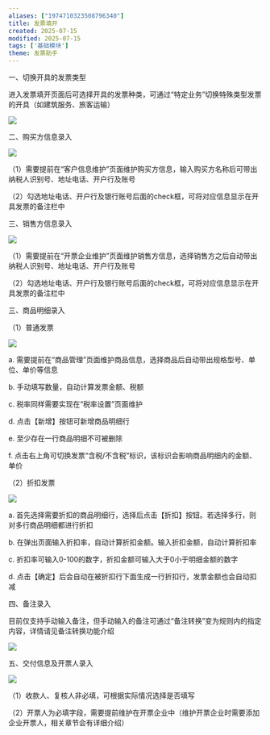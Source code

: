 ```yaml
---
aliases: ["1974710323508796340"]
title: 发票填开
created: 2025-07-15
modified: 2025-07-15
tags: ['基础模块']
theme: 发票助手
---
```


一、切换开具的发票类型

进入发票填开页面后可选择开具的发票种类，可通过“特定业务”切换特殊类型发票的开具（如建筑服务、旅客运输）

![](https://myhelpdoc.oss-cn-heyuan.aliyuncs.com/mdimages/accd3e484bc770405e75ba38178a7a1c.jpg)

二、购买方信息录入

![](https://myhelpdoc.oss-cn-heyuan.aliyuncs.com/mdimages/671226b4cfc875e9e80f6cae2239d092.jpg)

（1）需要提前在“客户信息维护”页面维护购买方信息，输入购买方名称后可带出纳税人识别号、地址电话、开户行及账号

（2）勾选地址电话、开户行及银行账号后面的check框，可将对应信息显示在开具发票的备注栏中

三、销售方信息录入

![](https://myhelpdoc.oss-cn-heyuan.aliyuncs.com/mdimages/0d8dd9213e6cedf0495291731fb6b35b.jpg)

（1）需要提前在“开票企业维护”页面维护销售方信息，选择销售方之后自动带出纳税人识别号、地址电话、开户行及账号

（2）勾选地址电话、开户行及银行账号后面的check框，可将对应信息显示在开具发票的备注栏中

三、商品明细录入

（1）普通发票

![](https://myhelpdoc.oss-cn-heyuan.aliyuncs.com/mdimages/cc14375045836047577751540316e7fa.jpg)

a. 需要提前在“商品管理”页面维护商品信息，选择商品后自动带出规格型号、单位、单价等信息

b. 手动填写数量，自动计算发票金额、税额

c. 税率同样需要实现在“税率设置”页面维护

d. 点击【新增】按钮可新增商品明细行

e. 至少存在一行商品明细不可被删除

f. 点击右上角可切换发票“含税/不含税”标识，该标识会影响商品明细内的金额、单价

（2）折扣发票

![](https://myhelpdoc.oss-cn-heyuan.aliyuncs.com/mdimages/0b9feea983c21f9130d097b2b2a48c20.jpg)

a. 首先选择需要折扣的商品明细行，选择后点击【折扣】按钮。若选择多行，则对多行商品明细都进行折扣

b. 在弹出页面输入折扣率，自动计算折扣金额。输入折扣金额，自动计算折扣率

c. 折扣率可输入0-100的数字，折扣金额可输入大于0小于明细金额的数字

d. 点击【确定】后会自动在被折扣行下面生成一行折扣行，发票金额也会自动扣减

四、备注录入

目前仅支持手动输入备注，但手动输入的备注可通过“备注转换”变为规则内的指定内容，详情请见备注转换功能介绍

![](https://myhelpdoc.oss-cn-heyuan.aliyuncs.com/mdimages/5ff5f935b05b0026215ccf16f6c51d35.jpg)

五、交付信息及开票人录入

![](https://myhelpdoc.oss-cn-heyuan.aliyuncs.com/mdimages/552f0122233580dfdfac73026a5e95d4.jpg)

（1）收款人、复核人非必填，可根据实际情况选择是否填写

（2）开票人为必填字段，需要提前维护在开票企业中（维护开票企业时需要添加企业开票人，相关章节会有详细介绍）

